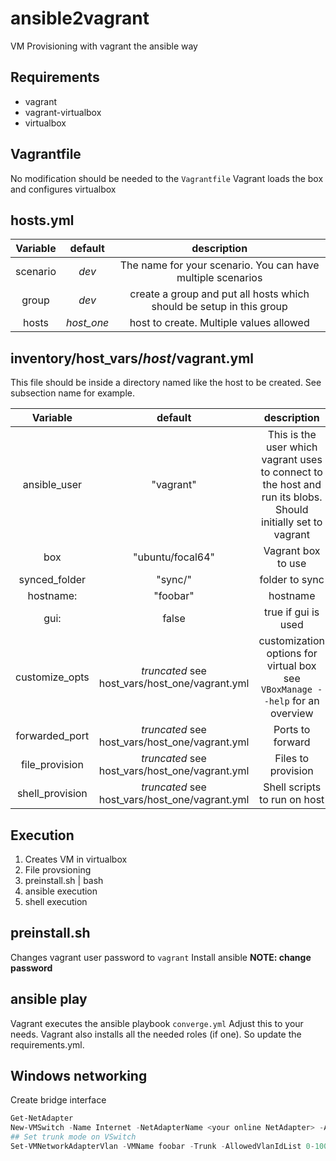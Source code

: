 # ansible2vagrant

VM Provisioning with vagrant the ansible way

## Requirements

* vagrant
* vagrant-virtualbox
* virtualbox

## Vagrantfile

No modification should be needed to the `Vagrantfile`
Vagrant loads the box and configures virtualbox

## hosts.yml

| Variable | default | description |
|:---:|:---:|:---:|
| scenario | *dev* | The name for your scenario. You can have multiple scenarios |
| group | *dev* | create a group and put all hosts which should be setup in this group |
| hosts | *host_one* | host to create. Multiple values allowed |

## inventory/host_vars/*host*/vagrant.yml

This file should be inside a directory named like the host to be created.
See subsection name for example.

| Variable | default | description |
|:---:|:---:|:---:|
| ansible_user | "vagrant" | This is the user which vagrant uses to connect to the host and run its blobs. Should initially set to vagrant |
| box | "ubuntu/focal64" | Vagrant box to use |
| synced_folder | "sync/" | folder to sync |
| hostname: | "foobar" | hostname |
| gui: | false | true if gui is used |
| customize_opts | *truncated* see host_vars/host_one/vagrant.yml | customization options for virtual box see `VBoxManage --help` for an overview |
| forwarded_port | *truncated* see host_vars/host_one/vagrant.yml | Ports to forward |
| file_provision | *truncated* see host_vars/host_one/vagrant.yml | Files to provision |
| shell_provision | *truncated* see host_vars/host_one/vagrant.yml | Shell scripts to run on host |

## Execution

1. Creates VM in virtualbox
2. File provsioning
3. preinstall.sh | bash
4. ansible execution
5. shell execution

## preinstall.sh

Changes vagrant user password to `vagrant`
Install ansible
**NOTE: change password**

## ansible play

Vagrant executes the ansible playbook `converge.yml`
Adjust this to your needs.
Vagrant also installs all the needed roles (if one).
So update the requirements.yml.

## Windows networking

Create bridge interface

```powershell
Get-NetAdapter
New-VMSwitch -Name Internet -NetAdapterName <your online NetAdapter> -AllowManagementOS $true
## Set trunk mode on VSwitch
Set-VMNetworkAdapterVlan -VMName foobar -Trunk -AllowedVlanIdList 0-100 -NativeVlanId 0
```
